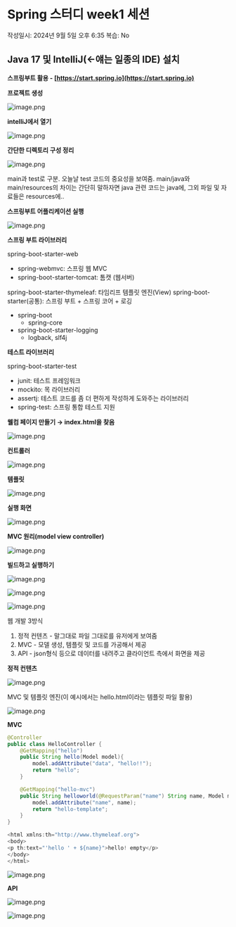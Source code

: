 # Spring 스터디 week1 세션

작성일시: 2024년 9월 5일 오후 6:35
복습: No

## Java 17 및 IntelliJ(←얘는 일종의 IDE) 설치

**스프링부트 활용 - [https://start.spring.io](https://start.spring.io)**

**프로젝트 생성**

![image.png](images/image.png)

**intelliJ에서 열기**

![image.png](images/image%201.png)

**간단한 디렉토리 구성 정리**

![image.png](images/image%202.png)

main과 test로 구분. 오늘날 test 코드의 중요성을 보여줌. main/java와 main/resources의 차이는 간단히 말하자면 java 관련 코드는 java에, 그외 파일 및 자료들은 resources에..

**스프링부트 어플리케이션 실행**

![image.png](images/image%203.png)

**스프링 부트 라이브러리**

spring-boot-starter-web

- spring-webmvc: 스프링 웹 MVC
- spring-boot-starter-tomcat: 톰캣 (웹서버)

spring-boot-starter-thymeleaf: 타임리프 템플릿 엔진(View)
spring-boot-starter(공통): 스프링 부트 + 스프링 코어 + 로깅

- spring-boot
    - spring-core
- spring-boot-starter-logging
    - logback, slf4j
    

**테스트 라이브러리**

spring-boot-starter-test

- junit: 테스트 프레임워크
- mockito: 목 라이브러리
- assertj: 테스트 코드를 좀 더 편하게 작성하게 도와주는 라이브러리
- spring-test: 스프링 통합 테스트 지원

**웰컴 페이지 만들기 → index.html을 찾음**

![image.png](images/image%204.png)

**컨트롤러**

![image.png](images/image%205.png)

**템플릿**

![image.png](images/image%206.png)

**실행 화면**

![image.png](images/image%207.png)

**MVC 원리(model view controller)**

![image.png](images/image%208.png)

**빌드하고 실행하기**

![image.png](images/image%209.png)

![image.png](images/image%2010.png)

![image.png](images/image%2011.png)

웹 개발 3방식

1.  정적 컨텐츠 - 말그대로 파일 그대로를 유저에게 보여줌
2. MVC - 모델 생성, 템플릿 및 코드를 가공해서 제공
3. API - json형식 등으로 데이터를 내려주고 클라이언트 측에서 화면을 제공

**정적 컨텐츠**

![image.png](images/image%2012.png)

MVC 및 템플릿 엔진(이 예시에서는 hello.html이라는 템플릿 파일 활용)

![image.png](images/image%2013.png)

**MVC**

```java
@Controller
public class HelloController {
    @GetMapping("hello")
    public String hello(Model model){
        model.addAttribute("data", "hello!!");
        return "hello";
    }

    @GetMapping("hello-mvc")
    public String helloworld(@RequestParam("name") String name, Model model) {
        model.addAttribute("name", name);
        return "hello-template";
    }
}
```

```java
<html xmlns:th="http://www.thymeleaf.org">
<body>
<p th:text="'hello ' + ${name}">hello! empty</p>
</body>
</html>
```

![image.png](images/image%2014.png)

**API**

![image.png](images/image%2015.png)

![image.png](images/image%2016.png)